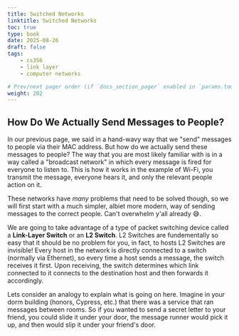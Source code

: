 ```yaml
---
title: Switched Networks
linktitle: Switched Networks
toc: true
type: book
date: 2025-08-26
draft: false
tags:
    - cs356
    - link layer
    - computer networks

# Prev/next pager order (if `docs_section_pager` enabled in `params.toml`)
weight: 202
---
```


## How Do We Actually Send Messages to People?

In our previous page, we said in a hand-wavy way that we "send" messages to people via their MAC address. But how do we actually send these messages to people? The way that you are most likely familiar with is in a way called a "broadcast network" in which every message is fired for everyone to listen to. This is how it works in the example of Wi-Fi, you transmit the message, everyone hears it, and only the relevant people action on it. 

These networks have *many* problems that need to be solved though, so we will first start with a much simpler, albiet more modern, way of sending messages to the correct people. Can't overwhelm y'all already :sweat_smile:. 

We are going to take advantage of a type of packet switching device called a **Link-Layer Switch** or an **L2 Switch**. L2 Switches are fundementally so easy that it should be no problem for you, in fact, to hosts L2 Switches are invisible! Every host in the network is directly connected to a switch (normally via Ethernet), so every time a host sends a message, the switch receives it first. Upon receiving, the switch determines which link connected to it connects to the destination host and then forwards it accordingly.

Lets consider an analogy to explain what is going on here. Imagine in your dorm building (honors, Cypress, etc.) that there was a service that ran messages between rooms. So if you wanted to send a secret letter to your friend, you could slide it under your door, the message runner would pick it up, and then would slip it under your friend's door. 
